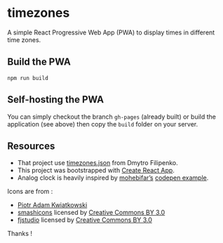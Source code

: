 # timezones

A simple React Progressive Web App (PWA) to display times in different time zones.

## Build the PWA

`npm run build`

## Self-hosting the PWA

You can simply checkout the branch `gh-pages` (already built) or build the application (see above) then copy the `build` folder on your server.

## Resources

- That project use [timezones.json](https://github.com/dmfilipenko/timezones.json) from Dmytro Filipenko.
- This project was bootstrapped with [Create React App](https://github.com/facebookincubator/create-react-app).
- Analog clock is heavily inspired by [mohebifar’s](https://twitter.com/mohebifar) [codepen example](https://codepen.io/mohebifar/pen/KwdeMz).

Icons are from :

  * [Piotr Adam Kwiatkowski](http://ikons.piotrkwiatkowski.co.uk/)
  * [smashicons](https://www.flaticon.com/authors/smashicons) licensed by [Creative Commons BY 3.0](http://creativecommons.org/licenses/by/3.0/)
  * [fjstudio](https://www.flaticon.com/authors/fjstudio)  licensed by [Creative Commons BY 3.0](http://creativecommons.org/licenses/by/3.0/)

Thanks !

